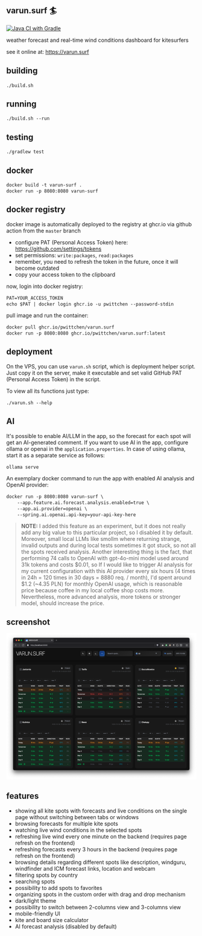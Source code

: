 ## varun.surf 🏄

[![Java CI with Gradle](https://github.com/pwittchen/varun.surf/actions/workflows/gradle.yml/badge.svg)](https://github.com/pwittchen/varun.surf/actions/workflows/gradle.yml)

weather forecast and real-time wind conditions dashboard for kitesurfers

see it online at: https://varun.surf

## building

```
./build.sh
```

## running

```
./build.sh --run
```

## testing

```
./gradlew test
```

## docker

```
docker build -t varun-surf .
docker run -p 8080:8080 varun-surf
```

## docker registry

docker image is automatically deployed to the registry at ghcr.io via github action from the `master` branch

- configure PAT (Personal Access Token) here: https://github.com/settings/tokens
- set permissions: `write:packages`, `read:packages`
- remember, you need to refresh the token in the future, once it will become outdated
- copy your access token to the clipboard

now, login into docker registry:

```
PAT=YOUR_ACCESS_TOKEN
echo $PAT | docker login ghcr.io -u pwittchen --password-stdin
```

pull image and run the container:

```
docker pull ghcr.io/pwittchen/varun.surf
docker run -p 8080:8080 ghcr.io/pwittchen/varun.surf:latest
```

## deployment

On the VPS, you can use `varun.sh` script, which is deployment helper script.
Just copy it on the server, make it executable and set valid GitHub PAT (Personal Access Token) in the script.

To view all its functions just type:

```
./varun.sh --help
```

## AI

It's possible to enable AI/LLM in the app, so the forecast for each spot will get an AI-generated comment.
If you want to use AI in the app, configure ollama or openai in the `application.properties`.
In case of using ollama, start it as a separate service as follows:

```
ollama serve
```

An exemplary docker command to run the app with enabled AI analysis and OpenAI provider:

```
docker run -p 8080:8080 varun-surf \
    --app.feature.ai.forecast.analysis.enabled=true \
    --app.ai.provider=openai \
    --spring.ai.openai.api-key=your-api-key-here
```

> **NOTE:** I added this feature as an experiment, but it does not really add any big value to this particular project,
so I disabled it by default. Moreover, small local LLMs like smollm where returning strange, invalid outputs
and during local tests sometimes it got stuck, so not all the spots received analysis.
Another interesting thing is the fact, that performing 74 calls to OpenAI with gpt-4o-mini model
used around 31k tokens and costs $0.01, so If I would like to trigger AI analysis
for my current configuration with this AI provider every six hours
(4 times in 24h = 120 times in 30 days = 8880 req. / month), I'd spent around \$1.2 (~4.35 PLN)
for monthly OpenAI usage, which is reasonable price because coffee in my local coffee shop costs more.
Nevertheless, more advanced analysis, more tokens or stronger model, should increase the price.

## screenshot

![screen](screen.png)

## features

- showing all kite spots with forecasts and live conditions on the single page without switching between tabs or windows
- browsing forecasts for multiple kite spots
- watching live wind conditions in the selected spots
- refreshing live wind every one minute on the backend (requires page refresh on the frontend)
- refreshing forecasts every 3 hours in the backend (requires page refresh on the frontend)
- browsing details regarding different spots like description, windguru, windfinder and ICM forecast links, location and webcam
- filtering spots by country
- searching spots
- possibility to add spots to favorites
- organizing spots in the custom order with drag and drop mechanism
- dark/light theme
- possibility to switch between 2-columns view and 3-columns view
- mobile-friendly UI
- kite and board size calculator
- AI forecast analysis (disabled by default)
